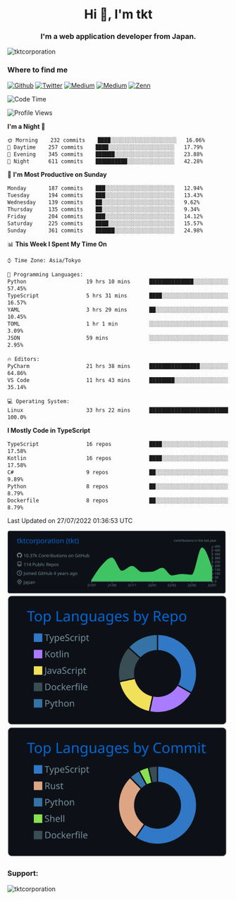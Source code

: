 <h1 align="center">Hi 👋, I'm tkt</h1>
<h3 align="center">I'm a web application developer from Japan.</h3>

<p align="left"> <img src="https://komarev.com/ghpvc/?username=tktcorporation&label=Profile%20views&color=0e75b6&style=flat" alt="tktcorporation" /> </p>

<h3>Where to find me</h3>
<p>
<a href="https://github.com/tktcorporation" target="_blank"><img alt="Github" src="https://img.shields.io/badge/GitHub-%2312100E.svg?&style=for-the-badge&logo=Github&logoColor=white" /></a>
<a href="https://twitter.com/tktcorporation" target="_blank"><img alt="Twitter" src="https://img.shields.io/badge/twitter-%231DA1F2.svg?&style=for-the-badge&logo=twitter&logoColor=white" /></a>
<a href="https://www.linkedin.com/in/tktcorporation" target="_blank"><img alt="Medium" src="https://img.shields.io/badge/linkdin-0a66c2.svg?&style=for-the-badge&logo=linkedin&logoColor=white" /></a>
<a href="https://qiita.com/tktcorporation" target="_blank"><img alt="Medium" src="https://img.shields.io/badge/qiita-55C500.svg?&style=for-the-badge&logo=qiita&logoColor=white" /></a>
<a href="https://zenn.dev/tktcorporation" target="_blank"><img alt="Zenn" src="https://img.shields.io/badge/Zenn-3EA8FF.svg?&style=for-the-badge&logo=Zenn&logoColor=white" /></a>
</p>
  
<!--START_SECTION:waka-->
![Code Time](http://img.shields.io/badge/Code%20Time-451%20hrs%2012%20mins-blue)

![Profile Views](http://img.shields.io/badge/Profile%20Views-18-blue)

**I'm a Night 🦉** 

```text
🌞 Morning    232 commits    ████░░░░░░░░░░░░░░░░░░░░░   16.06% 
🌆 Daytime    257 commits    ████░░░░░░░░░░░░░░░░░░░░░   17.79% 
🌃 Evening    345 commits    ██████░░░░░░░░░░░░░░░░░░░   23.88% 
🌙 Night      611 commits    ██████████░░░░░░░░░░░░░░░   42.28%

```
📅 **I'm Most Productive on Sunday** 

```text
Monday       187 commits    ███░░░░░░░░░░░░░░░░░░░░░░   12.94% 
Tuesday      194 commits    ███░░░░░░░░░░░░░░░░░░░░░░   13.43% 
Wednesday    139 commits    ██░░░░░░░░░░░░░░░░░░░░░░░   9.62% 
Thursday     135 commits    ██░░░░░░░░░░░░░░░░░░░░░░░   9.34% 
Friday       204 commits    ███░░░░░░░░░░░░░░░░░░░░░░   14.12% 
Saturday     225 commits    ████░░░░░░░░░░░░░░░░░░░░░   15.57% 
Sunday       361 commits    ██████░░░░░░░░░░░░░░░░░░░   24.98%

```


📊 **This Week I Spent My Time On** 

```text
⌚︎ Time Zone: Asia/Tokyo

💬 Programming Languages: 
Python                   19 hrs 10 mins      ██████████████░░░░░░░░░░░   57.45% 
TypeScript               5 hrs 31 mins       ████░░░░░░░░░░░░░░░░░░░░░   16.57% 
YAML                     3 hrs 29 mins       ██░░░░░░░░░░░░░░░░░░░░░░░   10.45% 
TOML                     1 hr 1 min          ░░░░░░░░░░░░░░░░░░░░░░░░░   3.09% 
JSON                     59 mins             ░░░░░░░░░░░░░░░░░░░░░░░░░   2.95%

🔥 Editors: 
PyCharm                  21 hrs 38 mins      ████████████████░░░░░░░░░   64.86% 
VS Code                  11 hrs 43 mins      ████████░░░░░░░░░░░░░░░░░   35.14%

💻 Operating System: 
Linux                    33 hrs 22 mins      █████████████████████████   100.0%

```

**I Mostly Code in TypeScript** 

```text
TypeScript               16 repos            ████░░░░░░░░░░░░░░░░░░░░░   17.58% 
Kotlin                   16 repos            ████░░░░░░░░░░░░░░░░░░░░░   17.58% 
C#                       9 repos             ██░░░░░░░░░░░░░░░░░░░░░░░   9.89% 
Python                   8 repos             ██░░░░░░░░░░░░░░░░░░░░░░░   8.79% 
Dockerfile               8 repos             ██░░░░░░░░░░░░░░░░░░░░░░░   8.79%

```



 Last Updated on 27/07/2022 01:36:53 UTC
<!--END_SECTION:waka-->

[![](https://raw.githubusercontent.com/tktcorporation/tktcorporation/master/profile-summary-card-output/github_dark/0-profile-details.svg)](https://github.com/vn7n24fzkq/github-profile-summary-cards)
[![](https://raw.githubusercontent.com/tktcorporation/tktcorporation/master/profile-summary-card-output/github_dark/1-repos-per-language.svg)](https://github.com/vn7n24fzkq/github-profile-summary-cards) [![](https://raw.githubusercontent.com/tktcorporation/tktcorporation/master/profile-summary-card-output/github_dark/2-most-commit-language.svg)](https://github.com/vn7n24fzkq/github-profile-summary-cards)

<h3 align="left">Support:</h3>
<p><a href="https://www.buymeacoffee.com/tktcorporation"> <img align="left" src="https://cdn.buymeacoffee.com/buttons/v2/default-yellow.png" height="50" width="210" alt="tktcorporation" /></a></p><br><br>

